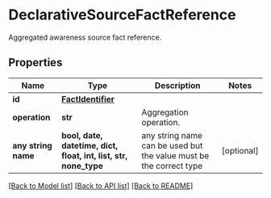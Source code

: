# DeclarativeSourceFactReference

Aggregated awareness source fact reference.

## Properties
Name | Type | Description | Notes
------------ | ------------- | ------------- | -------------
**id** | [**FactIdentifier**](FactIdentifier.md) |  | 
**operation** | **str** | Aggregation operation. | 
**any string name** | **bool, date, datetime, dict, float, int, list, str, none_type** | any string name can be used but the value must be the correct type | [optional]

[[Back to Model list]](../README.md#documentation-for-models) [[Back to API list]](../README.md#documentation-for-api-endpoints) [[Back to README]](../README.md)


